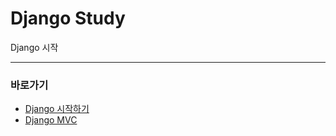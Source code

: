 # Django Study

Django 시작

---

### 바로가기

- [Django 시작하기](https://github.com/wjsrlahrlco1998/TIL/blob/master/Django/Django_start.md)
- [Django MVC](https://github.com/wjsrlahrlco1998/TIL/blob/master/Django/Django_MVC.md)